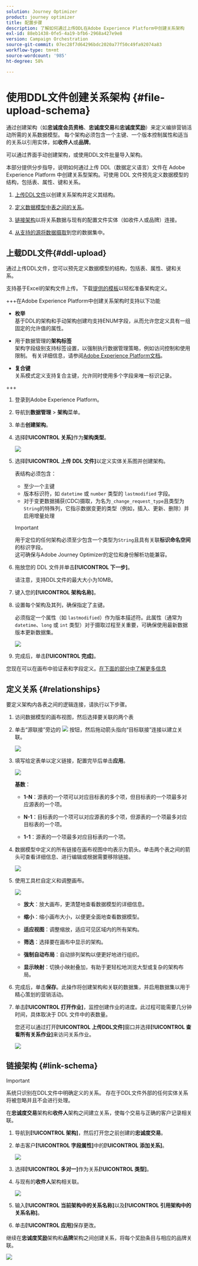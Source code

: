 ```yaml
---
solution: Journey Optimizer
product: journey optimizer
title: 配置步骤
description: 了解如何通过上传DDL在Adobe Experience Platform中创建关系架构
exl-id: 88eb1438-0fe5-4a19-bfb6-2968a427e9e8
version: Campaign Orchestration
source-git-commit: 07ec28f7d64296bdc2020a77f50c49fa92074a83
workflow-type: tm+mt
source-wordcount: '985'
ht-degree: 58%

---
```



# 使用DDL文件创建关系架构 {#file-upload-schema}

通过创建架构（如&#x200B;**忠诚度会员资格**、**忠诚度交易**&#x200B;和&#x200B;**忠诚度奖励**）来定义编排营销活动所需的关系数据模型。 每个架构必须包含一个主键、一个版本控制属性和适当的关系以引用实体，如&#x200B;**收件人**&#x200B;或&#x200B;**品牌**。

可以通过界面手动创建架构，或使用DDL文件批量导入架构。

本部分提供分步指导，说明如何通过上传 DDL（数据定义语言）文件在 Adobe Experience Platform 中创建关系型架构。可使用 DDL 文件预先定义数据模型的结构，包括表、属性、键和关系。

1. [上传DDL文件](#ddl-upload)以创建关系架构并定义其结构。

1. [定义数据模型中表之间的关系](#relationships)。

1. [链接架构](#link-schema)以将关系数据与现有的配置文件实体（如收件人或品牌）连接。

1. [从支持的源将数据摄取](ingest-data.md)到您的数据集中。

## 上载DDL文件{#ddl-upload}

通过上传DDL文件，您可以预先定义数据模型的结构，包括表、属性、键和关系。

支持基于Excel的架构文件上传。 下载[提供的模板](assets/template.zip)以轻松准备架构定义。

+++在Adobe Experience Platform中创建关系架构时支持以下功能

* **枚举**\
  基于DDL的架构和手动架构创建均支持ENUM字段，从而允许您定义具有一组固定的允许值的属性。

* 用于数据管理的&#x200B;**架构标签**\
  架构字段级别支持标签设置，以强制执行数据管理策略，例如访问控制和使用限制。 有关详细信息，请参阅[Adobe Experience Platform文档](https://experienceleague.adobe.com/docs/experience-platform/xdm/home.html)。

* **复合键**\
  关系模式定义支持复合主键，允许同时使用多个字段来唯一标识记录。

+++

1. 登录到Adobe Experience Platform。

1. 导航到&#x200B;**数据管理** > **架构**&#x200B;菜单。

1. 单击&#x200B;**创建架构**。

1. 选择&#x200B;**[!UICONTROL 关系]**&#x200B;作为&#x200B;**架构类型**。

   ![](assets/admin_schema_1.png)

1. 选择&#x200B;**[!UICONTROL 上传 DDL 文件]**&#x200B;以定义实体关系图并创建架构。

   表结构必须包含：
   * 至少一个主键
   * 版本标识符，如 `datetime` 或 `number` 类型的 `lastmodified` 字段。
   * 对于变更数据捕获(CDC)摄取，为名为`_change_request_type`且类型为`String`的特殊列，它指示数据变更的类型（例如，插入、更新、删除）并启用增量处理


   >[!IMPORTANT]
   >
   > 用于定位的任何架构必须至少包含一个类型为`String`且具有关联&#x200B;**标识命名空间**&#x200B;的标识字段。\
   >这可确保与Adobe Journey Optimizer的定位和身份解析功能兼容。

1. 拖放您的 DDL 文件并单击&#x200B;**[!UICONTROL 下一步]**。

   请注意，支持DDL文件的最大大小为10MB。

1. 键入您的&#x200B;**[!UICONTROL 架构名称]**。

1. 设置每个架构及其列，确保指定了主键。

   必须指定一个属性（如 `lastmodified`）作为版本描述符。此属性（通常为 `datetime`、`long` 或 `int` 类型）对于摄取过程至关重要，可确保使用最新数据版本更新数据集。

   ![](assets/admin_schema_2.png)

1. 完成后，单击&#x200B;**[!UICONTROL 完成]**。

您现在可以在画布中验证表和字段定义。[在下面的部分中了解更多信息](#entities)

## 定义关系 {#relationships}

要定义架构内各表之间的逻辑连接，请执行以下步骤。

1. 访问数据模型的画布视图，然后选择要关联的两个表

1. 单击“源联接”旁边的 ![](assets/do-not-localize/Smock_AddCircle_18_N.svg) 按钮，然后拖动箭头指向“目标联接”连接以建立关联。

   ![](assets/admin_schema_5.png)

1. 填写给定表单以定义链接，配置完毕后单击&#x200B;**应用**。

   ![](assets/admin_schema_3.png)

   **基数**：

   * **1-N**：源表的一个项可以对应目标表的多个项，但目标表的一个项最多对应源表的一个项。

   * **N-1**：目标表的一个项可以对应源表的多个项，但源表的一个项最多对应目标表的一个项。

   * **1-1**：源表的一个项最多对应目标表的一个项。

1. 数据模型中定义的所有链接在画布视图中均表示为箭头。单击两个表之间的箭头可查看详细信息、进行编辑或根据需要移除链接。

   ![](assets/admin_schema_6.png)

1. 使用工具栏自定义和调整画布。

   ![](assets/toolbar.png)

   * **放大**：放大画布，更清楚地查看数据模型的详细信息。

   * **缩小**：缩小画布大小，以便更全面地查看数据模型。

   * **适应视图**：调整缩放，适应可见区域内的所有架构。

   * **筛选**：选择要在画布中显示的架构。

   * **强制自动布局**：自动排列架构以便更好地进行组织。

   * **显示映射**：切换小映射叠加，有助于更轻松地浏览大型或复杂的架构布局。

1. 完成后，单击&#x200B;**保存**。此操作将创建架构和关联的数据集，并启用数据集以用于精心策划的营销活动。

1. 单击&#x200B;**[!UICONTROL 打开作业]**，监控创建作业的进度。此过程可能需要几分钟时间，具体取决于 DDL 文件中的表数量。

   您还可以通过打开&#x200B;**[!UICONTROL 上传DDL文件]**&#x200B;窗口并选择&#x200B;**[!UICONTROL 查看所有关系作业]**&#x200B;来访问关系作业。

   ![](assets/admin_schema_4.png)

## 链接架构 {#link-schema}

>[!IMPORTANT]
>
> 系统只识别在DDL文件中明确定义的关系。 存在于DDL文件外部的任何实体关系将被忽略并且不会进行处理。

在&#x200B;**忠诚度交易**&#x200B;架构和&#x200B;**收件人**&#x200B;架构之间建立关系，使每个交易与正确的客户记录相关联。

1. 导航到&#x200B;**[!UICONTROL 架构]**，然后打开您之前创建的&#x200B;**忠诚度交易**。

1. 单击客户&#x200B;**[!UICONTROL 字段属性]**&#x200B;中的&#x200B;**[!UICONTROL 添加关系]**。

   ![](assets/schema_1.png)

1. 选择&#x200B;**[!UICONTROL 多对一]**&#x200B;作为关系&#x200B;**[!UICONTROL 类型]**。

1. 与现有的&#x200B;**收件人**&#x200B;架构相关联。

   ![](assets/schema_2.png)

1. 输入&#x200B;**[!UICONTROL 当前架构中的关系名称]**&#x200B;以及&#x200B;**[!UICONTROL 引用架构中的关系名称]**。

1. 单击&#x200B;**[!UICONTROL 应用]**&#x200B;保存更改。

继续在&#x200B;**忠诚度奖励**&#x200B;架构和&#x200B;**品牌**&#x200B;架构之间创建关系，将每个奖励条目与相应的品牌关联。

![](assets/schema_3.png)
